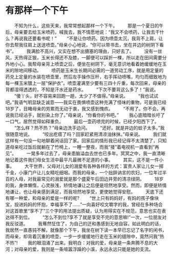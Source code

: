 # 有那样一个下午
　　不知为什么，这些天来，我常常想起那样一个下午。 
　　那是一个夏日的午后，母亲要去给玉米喷药，喊我去，我不情愿地说：“我又不会喷药，让我去干什么？再说我还要看书呢！” 
　　“不是让你喷药。因为喷壶太沉，我背不上肩，让你去帮我往肩上送送喷壶。”母亲小心地说，“你可以带书去，坐在井边的树阴下看书”。 
　　我满脸不高兴，又实在想不出搪塞的理由，只好去了。 
　　没有一丝风，天热得正狠，玉米长得还不及膝，一脚便可以踩折一棵，所以走在田间需要分外地小心。我帮母亲背上喷壶之后，便坐在树阴下，毫无意识地看着她缓缓地在玉米的隙地间移动。 
　　喷药是玉米生长期间必需的一道劳动工序，就是用定量的药兑上定量的水装在喷壶里，然后左手操作压杆，右手挥动喷嘴，均匀而细致地为每一棵玉米镀上一层“保护衣”。喷壶灌满至少要有三四十斤重，每次回来，母亲的背都湿得透透的，不知是汗水还是药水。 
　　“下次不要背这么多了！”我说。 
　　“傻丫头，好不容易来回跑一趟，太少了不值得。”母亲说。 
　　“我也试试吧。”我语气明显缺乏诚意——我实在畏惧喷壶这种充满了怪味的重物，可是我已经18岁了，目睹母亲的劳累而无动于衷，我又感到愧疚。 
　　“不用了。你不会。再说我已经沾手，就别染上你了。”母亲说，“你看你的书吧。” 
　　我心底暗暗长吁了一口气，居然觉得如释重负。 
　　最后一壶药喷完的时候，已经夕阳西下了。 
　　“怎么样？热不热？”母亲边洗手边问。 
　　“还好。就是井边的蚊子太多。”我很随意地说。 
　　“咬出疙瘩了吗？回家赶紧用清凉油抹抹。”母亲说。 
　　我们就这样有一句没一句地聊着闲话回了家。回家后的情形我已经记得不太清楚了，只知道母亲吃过饭后就躺在了竹椅上，一睡一整夜，而我“搂”着电视机一直看到“再见”。 
　　一晃多年过去了，母亲患脑溢血去世也已多年。冥冥之中，我一直清晰地记着这件我们母女生活中最平凡最微不足道的小事。 
　　其实，这不是一件小事。 
　　大干世界，父母对儿女的溺爱有各种各样的方式：富贵人家让儿女一掷千金，小康门户让儿女精吃细咽。而我的母亲，一个拙辞讷言的农妇，一位年过半百的人母，对我最常见的溺爱就是那个盛夏午后田边井旁的清凉绿阴。 
　　18岁的我，身体懒惰，心灵肤浅，矫情地谦让之后便是坦然地享受。然而，即便是矫情地谦让，也让母亲感到满足，而我坦然地享受，更使她觉得安慰。 
　　天底下还有哪一种爱，和母亲的爱是一样的呢? 
　　“世上只有妈妈好，有妈的孩子像块宝，投进妈妈的怀抱，幸福享不了……”一向喜好咬文嚼字的我，曾经在多种场合对这首歌里“享不了”三个字的用法提出质疑，认为用得实在不规范，意思也实在表达得不到位。 
　　“怎么不到位?享不了就是享受不完的意思嘛!”一次，一位朋友对我反驳道。 
　　我蓦然怔住了，为自己的迂和愚感到无地自容。如此明白的话，我居然一直愚钝不解，就像那个下午，我坐在树下读一本早已忘记了名字的闲书，而母亲，却背着沉重的喷壶，一步一步缓缓地行走在玉米的缝隙中，竟然问我“热不热”! 
　　我的眼泪涌了出来。我明白：对我的爱，母亲是一条奔腾不息的大河；对母亲的爱，我则是一条喧嚣浮躁的小溪，永远永远只能是她的支流。
 